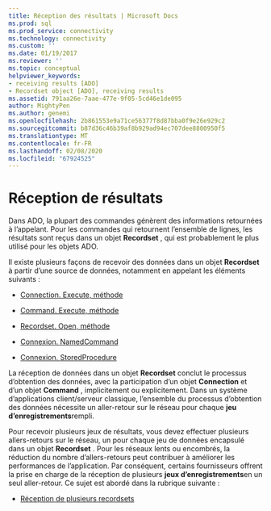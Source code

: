 ```yaml
---
title: Réception des résultats | Microsoft Docs
ms.prod: sql
ms.prod_service: connectivity
ms.technology: connectivity
ms.custom: ''
ms.date: 01/19/2017
ms.reviewer: ''
ms.topic: conceptual
helpviewer_keywords:
- receiving results [ADO]
- Recordset object [ADO], receiving results
ms.assetid: 791aa26e-7aae-477e-9f05-5cd46e1de095
author: MightyPen
ms.author: genemi
ms.openlocfilehash: 2b861553e9a71ce56377f8d87bba0f9e26e929c2
ms.sourcegitcommit: b87d36c46b39af8b929ad94ec707dee8800950f5
ms.translationtype: MT
ms.contentlocale: fr-FR
ms.lasthandoff: 02/08/2020
ms.locfileid: "67924525"
---
```

# <a name="receiving-results"></a>Réception de résultats
Dans ADO, la plupart des commandes génèrent des informations retournées à l’appelant. Pour les commandes qui retournent l’ensemble de lignes, les résultats sont reçus dans un objet **Recordset** , qui est probablement le plus utilisé pour les objets ADO.  
  
 Il existe plusieurs façons de recevoir des données dans un objet **Recordset** à partir d’une source de données, notamment en appelant les éléments suivants :  
  
-   [Connection. Execute, méthode](../../../ado/guide/data/creating-and-executing-a-simple-command.md)  
  
-   [Command. Execute, méthode](../../../ado/guide/data/creating-and-executing-a-simple-command.md)  
  
-   [Recordset. Open, méthode](../../../ado/guide/data/creating-and-executing-a-simple-command.md)  
  
-   [Connexion. NamedCommand](../../../ado/guide/data/named-commands.md)  
  
-   [Connexion. StoredProcedure](../../../ado/guide/data/calling-a-stored-procedure-as-a-method-on-a-connection-object.md)  
  
 La réception de données dans un objet **Recordset** conclut le processus d’obtention des données, avec la participation d’un objet **Connection** et d’un objet **Command** , implicitement ou explicitement. Dans un système d’applications client/serveur classique, l’ensemble du processus d’obtention des données nécessite un aller-retour sur le réseau pour chaque **jeu d’enregistrements**rempli.  
  
 Pour recevoir plusieurs jeux de résultats, vous devez effectuer plusieurs allers-retours sur le réseau, un pour chaque jeu de données encapsulé dans un objet **Recordset** . Pour les réseaux lents ou encombrés, la réduction du nombre d’allers-retours peut contribuer à améliorer les performances de l’application. Par conséquent, certains fournisseurs offrent la prise en charge de la réception de plusieurs **jeux d’enregistrements**en un seul aller-retour. Ce sujet est abordé dans la rubrique suivante :  
  
-   [Réception de plusieurs recordsets](../../../ado/guide/data/receiving-multiple-recordsets.md)
